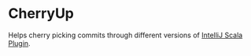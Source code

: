 # CherryUp

Helps cherry picking commits through different versions of [IntelliJ Scala Plugin](https://github.com/JetBrains/intellij-scala).
